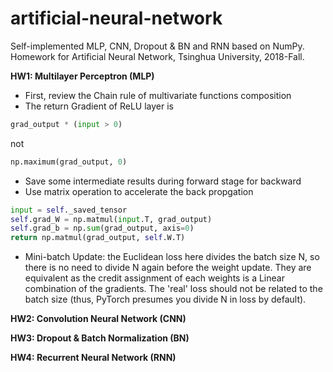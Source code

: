 # artificial-neural-network
Self-implemented MLP, CNN, Dropout & BN and RNN based on NumPy.  
Homework for Artificial Neural Network, Tsinghua University, 2018-Fall.
  
**HW1: Multilayer Perceptron (MLP)**
* First, review the Chain rule of multivariate functions composition
* The return Gradient of ReLU layer is
```python
grad_output * (input > 0)
```
not
```python
np.maximum(grad_output, 0)
```
* Save some intermediate results during forward stage for backward
* Use matrix operation to accelerate the back propgation
```python
input = self._saved_tensor
self.grad_W = np.matmul(input.T, grad_output)
self.grad_b = np.sum(grad_output, axis=0)
return np.matmul(grad_output, self.W.T)
```
* Mini-batch Update: the Euclidean loss here divides the batch size N, so there is no need to divide N again before the weight update. They are equivalent as the credit assignment of each weights is a Linear combination of the gradients. The 'real' loss should not be related to the batch size (thus, PyTorch presumes you divide N in loss by default).


**HW2: Convolution Neural Network (CNN)**


**HW3: Dropout & Batch Normalization (BN)**


**HW4: Recurrent Neural Network (RNN)**
